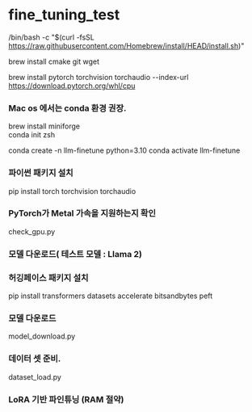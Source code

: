 # fine_tuning_test

/bin/bash -c "$(curl -fsSL https://raw.githubusercontent.com/Homebrew/install/HEAD/install.sh)"

brew install cmake git wget

brew install pytorch torchvision torchaudio --index-url https://download.pytorch.org/whl/cpu

### Mac os 에서는 conda 환경 권장.
brew install miniforge  
conda init zsh

conda create -n llm-finetune python=3.10
conda activate llm-finetune

### 파이썬 패키지 설치
pip install torch torchvision torchaudio

### PyTorch가 Metal 가속을 지원하는지 확인
check_gpu.py

### 모델 다운로드( 테스트 모델 : Llama 2)

### 허깅페이스 패키지 설치
pip install transformers datasets accelerate bitsandbytes peft

### 모델 다운로드
model_download.py

### 데이터 셋 준비.
dataset_load.py

### LoRA 기반 파인튜닝 (RAM 절약)
